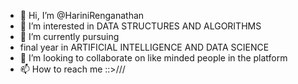 - 👋 Hi, I’m @HariniRenganathan
- 👀 I’m interested in DATA STRUCTURES AND ALGORITHMS
- 🌱 I’m currently pursuing
-  final year in ARTIFICIAL INTELLIGENCE AND DATA SCIENCE 
- 💞️ I’m looking to collaborate on like minded people in the platform
- 📫 How to reach me ::>///

<!---
HariniRenganathan/HariniRenganathan is a ✨ special ✨ repository because its `README.md` (this file) appears on your GitHub profile.
You can click the Preview link to take a look at your changes.
--->
